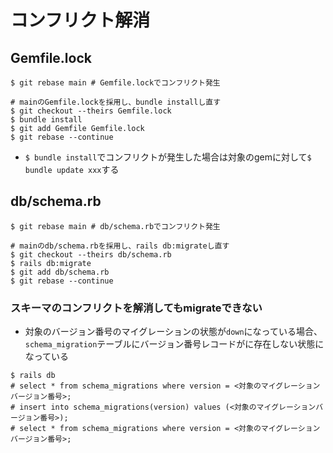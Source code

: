 # コンフリクト解消
## Gemfile.lock
```
$ git rebase main # Gemfile.lockでコンフリクト発生

# mainのGemfile.lockを採用し、bundle installし直す
$ git checkout --theirs Gemfile.lock
$ bundle install
$ git add Gemfile Gemfile.lock
$ git rebase --continue
```

- `$ bundle install`でコンフリクトが発生した場合は対象のgemに対して`$ bundle update xxx`する

## db/schema.rb
```
$ git rebase main # db/schema.rbでコンフリクト発生

# mainのdb/schema.rbを採用し、rails db:migrateし直す
$ git checkout --theirs db/schema.rb
$ rails db:migrate
$ git add db/schema.rb
$ git rebase --continue
```

### スキーマのコンフリクトを解消してもmigrateできない
- 対象のバージョン番号のマイグレーションの状態が`down`になっている場合、
  `schema_migration`テーブルにバージョン番号レコードがに存在しない状態になっている

```
$ rails db
# select * from schema_migrations where version = <対象のマイグレーションバージョン番号>;
# insert into schema_migrations(version) values (<対象のマイグレーションバージョン番号>);
# select * from schema_migrations where version = <対象のマイグレーションバージョン番号>;
```
